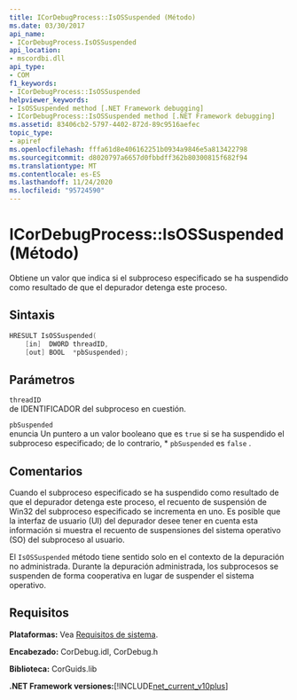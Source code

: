 ```yaml
---
title: ICorDebugProcess::IsOSSuspended (Método)
ms.date: 03/30/2017
api_name:
- ICorDebugProcess.IsOSSuspended
api_location:
- mscordbi.dll
api_type:
- COM
f1_keywords:
- ICorDebugProcess::IsOSSuspended
helpviewer_keywords:
- IsOSSuspended method [.NET Framework debugging]
- ICorDebugProcess::IsOSSuspended method [.NET Framework debugging]
ms.assetid: 83406cb2-5797-4402-872d-89c9516aefec
topic_type:
- apiref
ms.openlocfilehash: fffa61d8e406162251b0934a9846e5a813422798
ms.sourcegitcommit: d8020797a6657d0fbbdff362b80300815f682f94
ms.translationtype: MT
ms.contentlocale: es-ES
ms.lasthandoff: 11/24/2020
ms.locfileid: "95724590"
---
```

# <a name="icordebugprocessisossuspended-method"></a>ICorDebugProcess::IsOSSuspended (Método)

Obtiene un valor que indica si el subproceso especificado se ha suspendido como resultado de que el depurador detenga este proceso.  
  
## <a name="syntax"></a>Sintaxis  
  
```cpp  
HRESULT IsOSSuspended(  
    [in]  DWORD threadID,  
    [out] BOOL  *pbSuspended);  
```  
  
## <a name="parameters"></a>Parámetros  

 `threadID`  
 de IDENTIFICADOR del subproceso en cuestión.  
  
 `pbSuspended`  
 enuncia Un puntero a un valor booleano que es `true` si se ha suspendido el subproceso especificado; de lo contrario, * `pbSuspended` es `false` .  
  
## <a name="remarks"></a>Comentarios  

 Cuando el subproceso especificado se ha suspendido como resultado de que el depurador detenga este proceso, el recuento de suspensión de Win32 del subproceso especificado se incrementa en uno. Es posible que la interfaz de usuario (UI) del depurador desee tener en cuenta esta información si muestra el recuento de suspensiones del sistema operativo (SO) del subproceso al usuario.  
  
 El `IsOSSuspended` método tiene sentido solo en el contexto de la depuración no administrada. Durante la depuración administrada, los subprocesos se suspenden de forma cooperativa en lugar de suspender el sistema operativo.  
  
## <a name="requirements"></a>Requisitos  

 **Plataformas:** Vea [Requisitos de sistema](../../get-started/system-requirements.md).  
  
 **Encabezado:** CorDebug.idl, CorDebug.h  
  
 **Biblioteca:** CorGuids.lib  
  
 **.NET Framework versiones:**[!INCLUDE[net_current_v10plus](../../../../includes/net-current-v10plus-md.md)]
